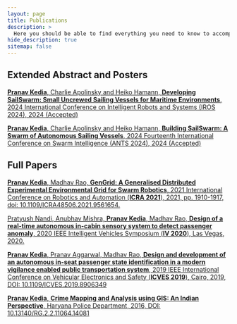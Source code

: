 ```yaml
---
layout: page
title: Publications
description: >
  Here you should be able to find everything you need to know to accomplish the most common tasks when blogging with Hydejack.
hide_description: true
sitemap: false
---
```

<h2 align="left">Extended Abstract and Posters</h2>

[**Pranav Kedia**, Charlie Apolinsky and Heiko Hamann, **Developing SailSwarm: Small Uncrewed Sailing Vessels for Maritime Environments**, 2024 International Conference on Intelligent Robots and Systems (IROS 2024), 2024 (Accepted) ](https://praked.github.io/publications/Developing-SailSwarm-IROS2024) 

[**Pranav Kedia**, Charlie Apolinsky and Heiko Hamann, **Building SailSwarm: A Swarm of Autonomous Sailing Vessels**, 2024 Fourteenth International Conference on Swarm Intelligence (ANTS 2024), 2024 (Accepted) ](https://praked.github.io/publications/Building-SailSwarm-ANTS2024) 

<h2 align="left">Full Papers</h2>

[**Pranav Kedia**, Madhav Rao, **GenGrid: A Generalised Distributed Experimental Environmental Grid for Swarm Robotics**, 2021 International Conference on Robotics and Automation (**ICRA 2021**), 2021, pp. 1910-1917, doi: 10.1109/ICRA48506.2021.9561654.](https://praked.github.io/publications/GenGrid:-A-Generalised-Distributed-Experimental-Environmental-Grid-for-Swarm-Robotics) 

[Pratyush Nandi, Anubhav Mishra, **Pranav Kedia**, Madhav Rao, **Design of a real-time autonomous in-cabin sensory system to detect passenger anomaly**, 2020 IEEE Intelligent Vehicles Symposium (**IV 2020**), Las Vegas, 2020.](https://praked.github.io/publications/Design-of-a-real-time-autonomous-in-cabin-sensory-system-to-detect-passenger-anomaly) 


[**Pranav Kedia**, Pranav Aggarwal, Madhav Rao, **Design and development of an autonomous in-seat passenger state identification in a modern vigilance enabled public transportation system**, 2019 IEEE International Conference on Vehicular Electronics and Safety (**ICVES 2019**), Cairo, 2019,  DOI: 10.1109/ICVES.2019.8906349](https://praked.github.io/publications/Design-and-development-of-an-autonomous-emergency-vigilance-system-for-passenger-vehicle) 


[**Pranav Kedia**, **Crime Mapping and Analysis using GIS: An Indian Perspective**, Haryana Police Department, 2016, DOI: 10.13140/RG.2.2.11064.14081](https://praked.github.io/publications/GIS_paper) 

